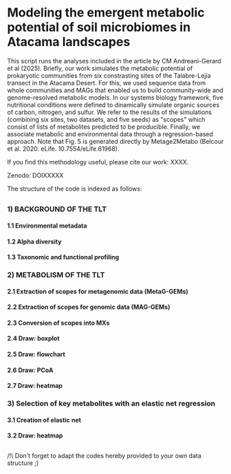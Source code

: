 # Modeling the emergent metabolic potential of soil microbiomes in Atacama landscapes

This script runs the analyses included in the article by CM Andreani-Gerard et al (2025).
Briefly, our work simulates the metabolic potential of prokaryotic communities from six constrasting sites of the Talabre-Lejía transect in the Atacama Desert.
For this, we used sequence data from whole communities and MAGs that enabled us to build community-wide and genome-resolved metabolic models.
In our systems biology framework, five nutritional conditions were defined to dinamically simulate organic sources of carbon, nitrogen, and sulfur. 
We refer to the results of the simulations (combining six sites, two datasets, and five seeds) as "scopes" which consist of lists of metabolites predicted to be producible.
Finally, we associate metabolic and environmental data through a regression-based approach.
Note that Fig. 5 is generated directly by Metage2Metabo (Belcour et al. 2020. eLife. 10.7554/eLife.61968).

If you find this methodology useful, please cite our work: XXXX.

Zenodo: DOIXXXXX

The structure of the code is indexed as follows:

## 
### 1) BACKGROUND OF THE TLT
####    1.1 Environmental metadata
####    1.2 Alpha diversity
####    1.3 Taxonomic and functional profiling
### 2) METABOLISM OF THE TLT
####    2.1 Extraction of scopes for metagenomic data (MetaG-GEMs)
####    2.2 Extraction of scopes for genomic data (MAG-GEMs)
####    2.3 Conversion of scopes into MXs
####    2.4 Draw: boxplot
####    2.5 Draw: flowchart
####    2.6 Draw: PCoA
####    2.7 Draw: heatmap
### 3) Selection of key metabolites with an elastic net regression 
####    3.1 Creation of elastic net
####    3.2 Draw: heatmap
## 
/!\ Don't forget to adapt the codes hereby provided to your own data structure ;)
